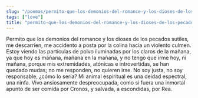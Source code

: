 ```yaml
---
slug: "/poemas/permito-que-los-demonios-del-romance-y-los-dioses-de-los-pecados-sutiles"
tags: ["love"]
title: "permito-que-los-demonios-del-romance-y-los-dioses-de-los-pecados-sutiles"
---
```

Permito que los demonios del romance y los dioses de los pecados sutiles, me descarrien, me accidento a posta por la colina hacia un violento culmen. Estoy viendo las partículas de polvo iluminadas por los claros de la mañana, ya que hoy es mañana, mañana en la mañana, y no tengo que irme hoy, ni mañana, porque mis extremidades, atónicas e introvertidas, se han quedado mudas; no me responden, no quieren irse. No soy justa, no soy responsable, ¿cómo lo sería? Mi animal espiritual es una deidad espectral, una ninfa. Vivo ansiosamente despreocupada, como si fuera una inmortal apunto de ser comida por Cronos, y salvada, a escondidas, por Rea.
